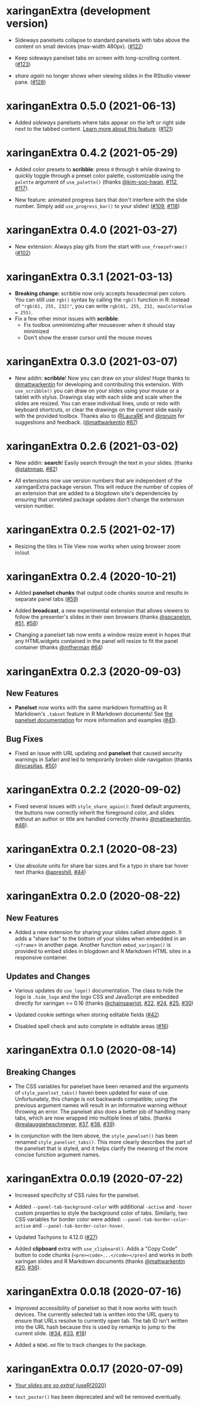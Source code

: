 # xaringanExtra (development version)

* Sideways panelsets collapse to standard panelsets with tabs above the content
  on small devices (max-width 480px). ([#122](https://github.com/gadenbuie/xaringanExtra/issues/122))

* Keep sideways panelset tabs on screen with long-scrolling content. ([#123](https://github.com/gadenbuie/xaringanExtra/issues/123))

* _share again_ no longer shows when viewing slides in the RStudio viewer pane. ([#128](https://github.com/gadenbuie/xaringanExtra/issues/128))

# xaringanExtra 0.5.0 (2021-06-13)

* Added _sideways_ panelsets where tabs appear on the left or right side next
  to the tabbed content. [Learn more about this feature](https://pkg.garrickadenbuie.com/xaringanExtra/#/panelset?id=sideways-panelsets). ([#121](https://github.com/gadenbuie/xaringanExtra/issues/121))

# xaringanExtra 0.4.2 (2021-05-29)

* Added color presets to **scribble**: press `0` through `9` while drawing to
  quickly toggle through a preset color palette, customizable using the
  `palette` argument of `use_palette()` (thanks [@kim-soo-hwan](https://github.com/kim-soo-hwan), [#112](https://github.com/gadenbuie/xaringanExtra/issues/112), [#117](https://github.com/gadenbuie/xaringanExtra/issues/117)).
  
* New feature: animated progress bars that don't interfere with the slide
  number. Simply add `use_progress_bar()` to your slides! ([#109](https://github.com/gadenbuie/xaringanExtra/issues/109), [#118](https://github.com/gadenbuie/xaringanExtra/issues/118))

# xaringanExtra 0.4.0 (2021-03-27)

* New extension: Always play gifs from the start with `use_freezeframe()` ([#102](https://github.com/gadenbuie/xaringanExtra/issues/102))

# xaringanExtra 0.3.1 (2021-03-13)

* **Breaking change:** scribble now only accepts hexadecimal pen colors. You
  can still use `rgb()` syntax by calling the `rgb()` function in R: instead of
  `"rgb(61, 255, 232)"`, you can write `rgb(61, 255, 232, maxColorValue = 255)`.
* Fix a few other minor issues with **scribble**:
    - Fix toolbox unminimizing after mouseover when it should stay minimized
    - Don't show the eraser cursor until the mouse moves

# xaringanExtra 0.3.0 (2021-03-07)

- New addin: **scribble**! Now you can draw on your slides! Huge thanks to
  [@mattwarkentin](https://github.com/mattwarkentin) for developing and contributing this extension. With
  `use_scribble()` you can draw on your slides using your mouse or a tablet with
  stylus. Drawings stay with each slide and scale when the slides are resized.
  You can erase individual lines, undo or redo with keyboard shortcuts, or clear
  the drawings on the current slide easily with the provided toolbox.
  Thanks also to [@LauraRK](https://github.com/LauraRK) and [@rpruim](https://github.com/rpruim) for suggestions and feedback.
  ([@mattwarkentin](https://github.com/mattwarkentin) [#87](https://github.com/gadenbuie/xaringanExtra/issues/87))

# xaringanExtra 0.2.6 (2021-03-02)

- New addin: **search**! Easily search through the text in your slides.
  (thanks [@statnmap](https://github.com/statnmap), [#82](https://github.com/gadenbuie/xaringanExtra/issues/82))
  
- All extensions now use version numbers that are independent of the
  xaringanExtra package version. This will reduce the number of copies of an
  extension that are added to a blogdown site's dependencies by ensuring that
  unrelated package updates don't change the extension version number.

# xaringanExtra 0.2.5 (2021-02-17)

- Resizing the tiles in Tile View now works when using browser zoom in/out

# xaringanExtra 0.2.4 (2020-10-21)

- Added **panelset chunks** that output code chunks source and results in 
  separate panel tabs ([#59](https://github.com/gadenbuie/xaringanExtra/issues/59))
  
- Added **broadcast**, a new experimental extension that allows viewers to follow the
  presenter's slides in their own browsers (thanks [@spcanelon](https://github.com/spcanelon), [#51](https://github.com/gadenbuie/xaringanExtra/issues/51), [#58](https://github.com/gadenbuie/xaringanExtra/issues/58))
  
- Changing a panelset tab now emits a window resize event in hopes that any
  HTMLwidgets contained in the panel will resize to fit the panel container
  (thanks [@mfherman](https://github.com/mfherman) [#64](https://github.com/gadenbuie/xaringanExtra/issues/64))

# xaringanExtra 0.2.3 (2020-09-03)

## New Features

- **Panelset** now works with the same markdown formatting as R Markdown's
  `.tabset` feature in R Markdown documents! See
  [the panelset documentation](https://pkg.garrickadenbuie.com/xaringanExtra/#/panelset)
  for more information and examples ([#41](https://github.com/gadenbuie/xaringanExtra/issues/41)).

## Bug Fixes

- Fixed an issue with URL updating and **panelset** that caused security warnings
  in Safari and led to temporarily broken slide navigation (thanks [@jvcasillas](https://github.com/jvcasillas), [#50](https://github.com/gadenbuie/xaringanExtra/issues/50))

# xaringanExtra 0.2.2 (2020-09-02)

- Fixed several issues with `style_share_again()`: fixed default arguments,
  the buttons now correctly inherit the foreground color, and slides without an
  author or title are handled correctly (thanks [@mattwarkentin](https://github.com/mattwarkentin), [#48](https://github.com/gadenbuie/xaringanExtra/issues/48)).

# xaringanExtra 0.2.1 (2020-08-23)

- Use absolute units for share bar sizes and fix a typo in share bar hover text
  (thanks [@apreshill](https://github.com/apreshill), [#44](https://github.com/gadenbuie/xaringanExtra/issues/44))

# xaringanExtra 0.2.0 (2020-08-22)

## New Features

- Added a new extension for sharing your slides called _share again_. It adds a
  "share bar" to the bottom of your slides when embedded in an `<iframe`> in
  another page. Another function `embed_xaringan()` is provided to embed slides
  in blogdown and R Markdown HTML sites in a responsive container.
  
## Updates and Changes

* Various updates do `use_logo()` documentation. The class to hide the logo is
  `.hide_logo` and the logo CSS and JavaScript are embedded directly for
  xaringan >= 0.16 (thanks [@chainsawriot](https://github.com/chainsawriot), [#22](https://github.com/gadenbuie/xaringanExtra/issues/22), [#24](https://github.com/gadenbuie/xaringanExtra/issues/24), [#25](https://github.com/gadenbuie/xaringanExtra/issues/25), [#30](https://github.com/gadenbuie/xaringanExtra/issues/30))
  
* Updated cookie settings when storing editable fields ([#42](https://github.com/gadenbuie/xaringanExtra/issues/42))

* Disabled spell check and auto complete in editable areas ([#16](https://github.com/gadenbuie/xaringanExtra/issues/16))

# xaringanExtra 0.1.0 (2020-08-14)

## Breaking Changes

* The CSS variables for panelset have been renamed and the arguments of
  `style_panelset_tabs()` haven been updated for ease of use. Unfortunately, this
  change is not backwards compatible; using the previous argument names will
  result in an informative warning without throwing an error. The panelset
  also does a better job of handling many tabs, which are now wrapped into
  multiple lines of tabs. (thanks [@realauggieheschmeyer](https://github.com/realauggieheschmeyer), [#37](https://github.com/gadenbuie/xaringanExtra/issues/37), [#38](https://github.com/gadenbuie/xaringanExtra/issues/38), [#39](https://github.com/gadenbuie/xaringanExtra/issues/39)).
  
* In conjunction with the item above, the `style_panelset()` has been renamed
  `style_panelset_tabs()`. This more clearly describes the part of the panelset
  that is styled, and it helps clarify the meaning of the more concise function
  argument names.

# xaringanExtra 0.0.19 (2020-07-22)

* Increased specificity of CSS rules for the panelset.

* Added `--panel-tab-background-color` with additional `-active` and `-hover`
  custom properties to style the background color of tabs. Similarly, two
  CSS variables for border color were added: `--panel-tab-border-color-active`
  and `--panel-tab-border-color-hover`.

* Updated Tachyons to 4.12.0 ([#27](https://github.com/gadenbuie/xaringanExtra/issues/27))

* Added **clipboard** extra with `use_clipboard()`. Adds a "Copy Code" button
  to code chunks (`<pre><code>...</code></pre>`) and works in both xaringan
  slides and R Markdown documents (thanks [@mattwarkentin](https://github.com/mattwarkentin) [#20](https://github.com/gadenbuie/xaringanExtra/issues/20), [#36](https://github.com/gadenbuie/xaringanExtra/issues/36)).

# xaringanExtra 0.0.18 (2020-07-16)

* Improved accessibility of panelset so that it now works with touch devices.
  The currently selected tab is written into the URL query to ensure that URLs
  resolve to currently open tab. The tab ID isn't written into the URL hash
  because this is used by remarkjs to jump to the current slide. ([#34](https://github.com/gadenbuie/xaringanExtra/issues/34), [#33](https://github.com/gadenbuie/xaringanExtra/issues/33), [#18](https://github.com/gadenbuie/xaringanExtra/issues/18))

* Added a `NEWS.md` file to track changes to the package.

# xaringanExtra 0.0.17 (2020-07-09)

* [_Your slides are so extra!_ (useR!2020)](https://youtu.be/vZMuu77ocMY)

* `text_poster()` has been deprecated and will be removed eventually.
